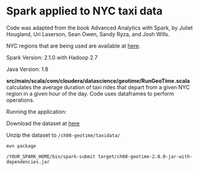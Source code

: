 # Spark applied to NYC taxi data

Code was adapted from the book Advanced Analytics with Spark, by Juliet Hougland, Uri Laserson, Sean Owen, Sandy Ryza, and Josh Wills.

NYC regions that are being used are available at [here](https://github.com/dwillis/nyc-maps/blob/master/city_council.geojson).

Spark Version: 2.1.0 with Hadoop 2.7

Java Version: 1.8

**src/main/scala/com/cloudera/datascience/geotime/RunGeoTime.scala** calculates the average duration of taxi rides that depart from a given NYC region in a given hour of the day. Code uses dataframes to perform operations.

Running the application:

Download the dataset at [here](http://www.andresmh.com/nyctaxitrips/) 

Unzip the dataset to ```/ch08-geotime/taxidata/```

```mvn package```

```/YOUR_SPARK_HOME/bin/spark-submit target/ch08-geotime-2.0.0-jar-with-dependencies.jar``` 

